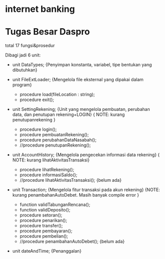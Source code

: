 # internet banking
# Tugas Besar Daspro

total 17 fungsi&prosedur

Dibagi jadi 6 unit:

- unit DataTypes; {Penyimpan konstanta, variabel, tipe bentukan yang dibutuhkan}
  
- unit FileExtLoader; {Mengelola file eksternal yang dipakai dalam program}
  - procedure load(fileLocation : string);
  - procedure exit();

- unit SettingRekening; {Unit yang mengelola pembuatan, perubahan data, dan penutupan rekening+LOGIN}
  { 	NOTE: 	kurang penutupanrekening }
  - procedure login();
  - procedure pembuatanRekening();
  - procedure perubahanDataNasabah();
  - //procedure penutupanRekening();
 
- unit AccountHistory; {Mengelola pengecekan informasi data rekening}
  { NOTE: kurang lihatAktivitasTransaksi}
  - procedure lihatRekening();
  - procedure informasiSaldo();
  - //procedure lihatAktivitasTransaksi(); {belum ada}

- unit Transaction; {Mengelola fitur transaksi pada akun rekening}
    {NOTE: kurang penambahanAutoDebet. Masih banyak compile error } 
  - function validTabunganRencana();
  - function validDeposito();
  - procedure setoran();
  - procedure penarikan();
  - procedure transfer();
  - procedure pembayaran();
  - procedure pembelian();
  - //procedure penambahanAutoDebet(); {belum ada}

- unit dateAndTime; {Penanggalan}
